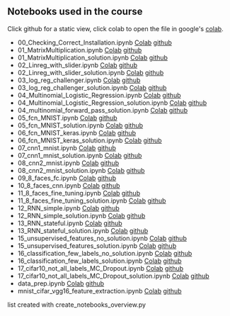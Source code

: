 ## Notebooks used in the course

Click github for a static view, click colab to open the file in google's [colab](co.md).

* 00_Checking_Correct_Installation.ipynb [Colab](https://colab.research.google.com/github/tensorchiefs/dl_course_2018/blob/master/notebooks/00_Checking_Correct_Installation.ipynb) [github](https://github.com/tensorchiefs/dl_course_2018/blob/master/notebooks/00_Checking_Correct_Installation.ipynb)
* 01_MatrixMultiplication.ipynb [Colab](https://colab.research.google.com/github/tensorchiefs/dl_course_2018/blob/master/notebooks/01_MatrixMultiplication_colab_version.ipynb) [github](https://github.com/tensorchiefs/dl_course_2018/blob/master/notebooks/01_MatrixMultiplication.ipynb)
* 01_MatrixMultiplication_solution.ipynb [Colab](https://colab.research.google.com/github/tensorchiefs/dl_course_2018/blob/master/notebooks/https://github.com/tensorchiefs/dl_course_2018/blob/master/notebooks/01_MatrixMultiplication_solution_colab_version.ipynb.ipynb) [github](https://github.com/tensorchiefs/dl_course_2018/blob/master/notebooks/01_MatrixMultiplication_solution.ipynb)
* 02_Linreg_with_slider.ipynb [Colab](https://colab.research.google.com/github/tensorchiefs/dl_course_2018/blob/master/notebooks/02_Linreg_with_slider.ipynb) [github](https://github.com/tensorchiefs/dl_course_2018/blob/master/notebooks/02_Linreg_with_slider.ipynb)
* 02_Linreg_with_slider_solution.ipynb [Colab](https://colab.research.google.com/github/tensorchiefs/dl_course_2018/blob/master/notebooks/02_Linreg_with_slider_solution.ipynb) [github](https://github.com/tensorchiefs/dl_course_2018/blob/master/notebooks/02_Linreg_with_slider_solution.ipynb)
* 03_log_reg_challenger.ipynb [Colab](https://colab.research.google.com/github/tensorchiefs/dl_course_2018/blob/master/notebooks/03_log_reg_challenger.ipynb) [github](https://github.com/tensorchiefs/dl_course_2018/blob/master/notebooks/03_log_reg_challenger.ipynb)
* 03_log_reg_challenger_solution.ipynb [Colab](https://colab.research.google.com/github/tensorchiefs/dl_course_2018/blob/master/notebooks/03_log_reg_challenger_solution.ipynb) [github](https://github.com/tensorchiefs/dl_course_2018/blob/master/notebooks/03_log_reg_challenger_solution.ipynb)
* 04_Multinomial_Logistic_Regression.ipynb [Colab](https://colab.research.google.com/github/tensorchiefs/dl_course_2018/blob/master/notebooks/04_Multinomial_Logistic_Regression.ipynb) [github](https://github.com/tensorchiefs/dl_course_2018/blob/master/notebooks/04_Multinomial_Logistic_Regression.ipynb)
* 04_Multinomial_Logistic_Regression_solution.ipynb [Colab](https://colab.research.google.com/github/tensorchiefs/dl_course_2018/blob/master/notebooks/04_Multinomial_Logistic_Regression_solution.ipynb) [github](https://github.com/tensorchiefs/dl_course_2018/blob/master/notebooks/04_Multinomial_Logistic_Regression_solution.ipynb)
* 04_multinomial_forward_pass_solution.ipynb [Colab](https://colab.research.google.com/github/tensorchiefs/dl_course_2018/blob/master/notebooks/04_multinomial_forward_pass_solution.ipynb) [github](https://github.com/tensorchiefs/dl_course_2018/blob/master/notebooks/04_multinomial_forward_pass_solution.ipynb)
* 05_fcn_MNIST.ipynb [Colab](https://colab.research.google.com/github/tensorchiefs/dl_course_2018/blob/master/notebooks/05_fcn_MNIST.ipynb) [github](https://github.com/tensorchiefs/dl_course_2018/blob/master/notebooks/05_fcn_MNIST.ipynb)
* 05_fcn_MNIST_solution.ipynb [Colab](https://colab.research.google.com/github/tensorchiefs/dl_course_2018/blob/master/notebooks/05_fcn_MNIST_solution.ipynb) [github](https://github.com/tensorchiefs/dl_course_2018/blob/master/notebooks/05_fcn_MNIST_solution.ipynb)
* 06_fcn_MNIST_keras.ipynb [Colab](https://colab.research.google.com/github/tensorchiefs/dl_course_2018/blob/master/notebooks/06_fcn_MNIST_keras.ipynb) [github](https://github.com/tensorchiefs/dl_course_2018/blob/master/notebooks/06_fcn_MNIST_keras.ipynb)
* 06_fcn_MNIST_keras_solution.ipynb [Colab](https://colab.research.google.com/github/tensorchiefs/dl_course_2018/blob/master/notebooks/06_fcn_MNIST_keras_solution.ipynb) [github](https://github.com/tensorchiefs/dl_course_2018/blob/master/notebooks/06_fcn_MNIST_keras_solution.ipynb)
* 07_cnn1_mnist.ipynb [Colab](https://colab.research.google.com/github/tensorchiefs/dl_course_2018/blob/master/notebooks/07_cnn1_mnist.ipynb) [github](https://github.com/tensorchiefs/dl_course_2018/blob/master/notebooks/07_cnn1_mnist.ipynb)
* 07_cnn1_mnist_solution.ipynb [Colab](https://colab.research.google.com/github/tensorchiefs/dl_course_2018/blob/master/notebooks/07_cnn1_mnist_solution.ipynb) [github](https://github.com/tensorchiefs/dl_course_2018/blob/master/notebooks/07_cnn1_mnist_solution.ipynb)
* 08_cnn2_mnist.ipynb [Colab](https://colab.research.google.com/github/tensorchiefs/dl_course_2018/blob/master/notebooks/08_cnn2_mnist.ipynb) [github](https://github.com/tensorchiefs/dl_course_2018/blob/master/notebooks/08_cnn2_mnist.ipynb)
* 08_cnn2_mnist_solution.ipynb [Colab](https://colab.research.google.com/github/tensorchiefs/dl_course_2018/blob/master/notebooks/08_cnn2_mnist_solution.ipynb) [github](https://github.com/tensorchiefs/dl_course_2018/blob/master/notebooks/08_cnn2_mnist_solution.ipynb)
* 09_8_faces_fc.ipynb [Colab](https://colab.research.google.com/github/tensorchiefs/dl_course_2018/blob/master/notebooks/09_8_faces_fc.ipynb) [github](https://github.com/tensorchiefs/dl_course_2018/blob/master/notebooks/09_8_faces_fc.ipynb)
* 10_8_faces_cnn.ipynb [Colab](https://colab.research.google.com/github/tensorchiefs/dl_course_2018/blob/master/notebooks/10_8_faces_cnn.ipynb) [github](https://github.com/tensorchiefs/dl_course_2018/blob/master/notebooks/10_8_faces_cnn.ipynb)
* 11_8_faces_fine_tuning.ipynb [Colab](https://colab.research.google.com/github/tensorchiefs/dl_course_2018/blob/master/notebooks/11_8_faces_fine_tuning.ipynb) [github](https://github.com/tensorchiefs/dl_course_2018/blob/master/notebooks/11_8_faces_fine_tuning.ipynb)
* 11_8_faces_fine_tuning_solution.ipynb [Colab](https://colab.research.google.com/github/tensorchiefs/dl_course_2018/blob/master/notebooks/11_8_faces_fine_tuning_solution.ipynb) [github](https://github.com/tensorchiefs/dl_course_2018/blob/master/notebooks/11_8_faces_fine_tuning_solution.ipynb)
* 12_RNN_simple.ipynb [Colab](https://colab.research.google.com/github/tensorchiefs/dl_course_2018/blob/master/notebooks/12_RNN_simple.ipynb) [github](https://github.com/tensorchiefs/dl_course_2018/blob/master/notebooks/12_RNN_simple.ipynb)
* 12_RNN_simple_solution.ipynb [Colab](https://colab.research.google.com/github/tensorchiefs/dl_course_2018/blob/master/notebooks/12_RNN_simple_solution.ipynb) [github](https://github.com/tensorchiefs/dl_course_2018/blob/master/notebooks/12_RNN_simple_solution.ipynb)
* 13_RNN_stateful.ipynb [Colab](https://colab.research.google.com/github/tensorchiefs/dl_course_2018/blob/master/notebooks/13_RNN_stateful.ipynb) [github](https://github.com/tensorchiefs/dl_course_2018/blob/master/notebooks/13_RNN_stateful.ipynb)
* 13_RNN_stateful_solution.ipynb [Colab](https://colab.research.google.com/github/tensorchiefs/dl_course_2018/blob/master/notebooks/13_RNN_stateful_solution.ipynb) [github](https://github.com/tensorchiefs/dl_course_2018/blob/master/notebooks/13_RNN_stateful_solution.ipynb)
* 15_unsupervised_features_no_solution.ipynb [Colab](https://colab.research.google.com/github/tensorchiefs/dl_course_2018/blob/master/notebooks/15_unsupervised_features_no_solution.ipynb) [github](https://github.com/tensorchiefs/dl_course_2018/blob/master/notebooks/15_unsupervised_features_no_solution.ipynb)
* 15_unsupervised_features_solution.ipynb [Colab](https://colab.research.google.com/github/tensorchiefs/dl_course_2018/blob/master/notebooks/15_unsupervised_features_solution.ipynb) [github](https://github.com/tensorchiefs/dl_course_2018/blob/master/notebooks/15_unsupervised_features_solution.ipynb)
* 16_classification_few_labels_no_solution.ipynb [Colab](https://colab.research.google.com/github/tensorchiefs/dl_course_2018/blob/master/notebooks/16_classification_few_labels_no_solution.ipynb) [github](https://github.com/tensorchiefs/dl_course_2018/blob/master/notebooks/16_classification_few_labels_no_solution.ipynb)
* 16_classification_few_labels_solution.ipynb [Colab](https://colab.research.google.com/github/tensorchiefs/dl_course_2018/blob/master/notebooks/16_classification_few_labels_solution.ipynb) [github](https://github.com/tensorchiefs/dl_course_2018/blob/master/notebooks/16_classification_few_labels_solution.ipynb)
* 17_cifar10_not_all_labels_MC_Dropout.ipynb [Colab](https://colab.research.google.com/github/tensorchiefs/dl_course_2018/blob/master/notebooks/17_cifar10_not_all_labels_MC_Dropout.ipynb) [github](https://github.com/tensorchiefs/dl_course_2018/blob/master/notebooks/17_cifar10_not_all_labels_MC_Dropout.ipynb)
* 17_cifar10_not_all_labels_MC_Dropout_solution.ipynb [Colab](https://colab.research.google.com/github/tensorchiefs/dl_course_2018/blob/master/notebooks/17_cifar10_not_all_labels_MC_Dropout_solution.ipynb) [github](https://github.com/tensorchiefs/dl_course_2018/blob/master/notebooks/17_cifar10_not_all_labels_MC_Dropout_solution.ipynb)
* data_prep.ipynb [Colab](https://colab.research.google.com/github/tensorchiefs/dl_course_2018/blob/master/notebooks/data_prep.ipynb) [github](https://github.com/tensorchiefs/dl_course_2018/blob/master/notebooks/data_prep.ipynb)
* mnist_cifar_vgg16_feature_extraction.ipynb [Colab](https://colab.research.google.com/github/tensorchiefs/dl_course_2018/blob/master/notebooks/mnist_cifar_vgg16_feature_extraction.ipynb) [github](https://github.com/tensorchiefs/dl_course_2018/blob/master/notebooks/mnist_cifar_vgg16_feature_extraction.ipynb)

 list created with create_notebooks_overview.py
